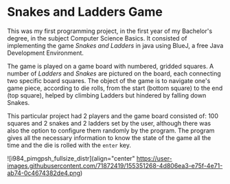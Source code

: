 # Snakes and Ladders Game
This was my first programming project, in the first year of my Bachelor's degree, in the subject Computer Science Basics. It consisted of implementing the game _Snakes and Ladders_ in java using BlueJ, a free Java Development Environment.

The game is played on a game board with numbered, gridded squares. A number of _Ladders_ and _Snakes_ are pictured on the board, each connecting two specific board squares. The object of the game is to navigate one's game piece, according to die rolls, from the start (bottom square) to the end (top square), helped by climbing Ladders but hindered by falling down Snakes.

This particular project had 2 players and the game board consisted of: 100 squares and 2 snakes and 2 ladders set by the user, although there was also the option to configure them randomly by the program. The program gives all the necessary information to know the state of the game all the time and the die is rolled with the ``enter`` key.

![i984_pimgpsh_fullsize_distr](align="center" https://user-images.githubusercontent.com/71872419/155351268-4d806ea3-e75f-4e71-ab74-0c4674382de4.png)
